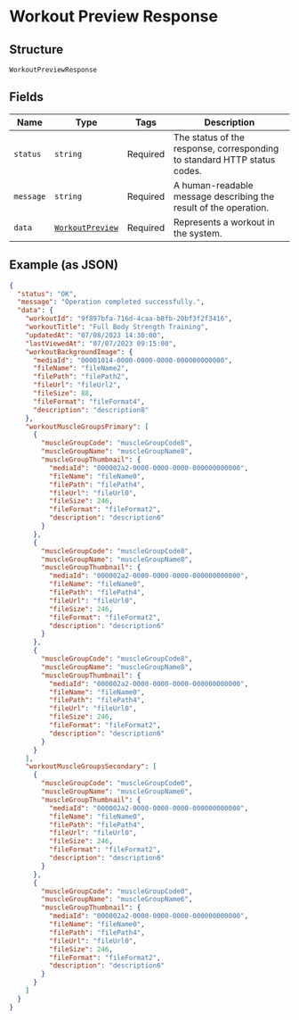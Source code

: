 
# Workout Preview Response

## Structure

`WorkoutPreviewResponse`

## Fields

| Name | Type | Tags | Description |
|  --- | --- | --- | --- |
| `status` | `string` | Required | The status of the response, corresponding to standard HTTP status codes. |
| `message` | `string` | Required | A human-readable message describing the result of the operation. |
| `data` | [`WorkoutPreview`](../../doc/models/workout-preview.md) | Required | Represents a workout in the system. |

## Example (as JSON)

```json
{
  "status": "OK",
  "message": "Operation completed successfully.",
  "data": {
    "workoutId": "9f897bfa-716d-4caa-b8fb-20bf3f2f3416",
    "workoutTitle": "Full Body Strength Training",
    "updatedAt": "07/08/2023 14:30:00",
    "lastViewedAt": "07/07/2023 09:15:00",
    "workoutBackgroundImage": {
      "mediaId": "00001014-0000-0000-0000-000000000000",
      "fileName": "fileName2",
      "filePath": "filePath2",
      "fileUrl": "fileUrl2",
      "fileSize": 88,
      "fileFormat": "fileFormat4",
      "description": "description8"
    },
    "workoutMuscleGroupsPrimary": [
      {
        "muscleGroupCode": "muscleGroupCode8",
        "muscleGroupName": "muscleGroupName8",
        "muscleGroupThumbnail": {
          "mediaId": "000002a2-0000-0000-0000-000000000000",
          "fileName": "fileName0",
          "filePath": "filePath4",
          "fileUrl": "fileUrl0",
          "fileSize": 246,
          "fileFormat": "fileFormat2",
          "description": "description6"
        }
      },
      {
        "muscleGroupCode": "muscleGroupCode8",
        "muscleGroupName": "muscleGroupName8",
        "muscleGroupThumbnail": {
          "mediaId": "000002a2-0000-0000-0000-000000000000",
          "fileName": "fileName0",
          "filePath": "filePath4",
          "fileUrl": "fileUrl0",
          "fileSize": 246,
          "fileFormat": "fileFormat2",
          "description": "description6"
        }
      },
      {
        "muscleGroupCode": "muscleGroupCode8",
        "muscleGroupName": "muscleGroupName8",
        "muscleGroupThumbnail": {
          "mediaId": "000002a2-0000-0000-0000-000000000000",
          "fileName": "fileName0",
          "filePath": "filePath4",
          "fileUrl": "fileUrl0",
          "fileSize": 246,
          "fileFormat": "fileFormat2",
          "description": "description6"
        }
      }
    ],
    "workoutMuscleGroupsSecondary": [
      {
        "muscleGroupCode": "muscleGroupCode0",
        "muscleGroupName": "muscleGroupName6",
        "muscleGroupThumbnail": {
          "mediaId": "000002a2-0000-0000-0000-000000000000",
          "fileName": "fileName0",
          "filePath": "filePath4",
          "fileUrl": "fileUrl0",
          "fileSize": 246,
          "fileFormat": "fileFormat2",
          "description": "description6"
        }
      },
      {
        "muscleGroupCode": "muscleGroupCode0",
        "muscleGroupName": "muscleGroupName6",
        "muscleGroupThumbnail": {
          "mediaId": "000002a2-0000-0000-0000-000000000000",
          "fileName": "fileName0",
          "filePath": "filePath4",
          "fileUrl": "fileUrl0",
          "fileSize": 246,
          "fileFormat": "fileFormat2",
          "description": "description6"
        }
      }
    ]
  }
}
```

